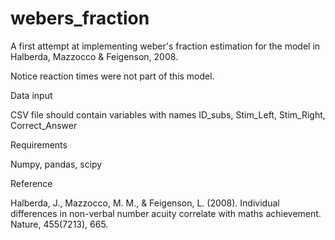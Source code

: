 # webers_fraction

A first attempt at implementing weber's fraction estimation for the model in Halberda, Mazzocco & Feigenson, 2008.

Notice reaction times were not part of this model.

Data input

CSV file should contain variables with names ID_subs, Stim_Left, Stim_Right, Correct_Answer

Requirements

Numpy, pandas, scipy

Reference

Halberda, J., Mazzocco, M. M., & Feigenson, L. (2008). Individual differences in non-verbal number acuity correlate with maths achievement. Nature, 455(7213), 665.
